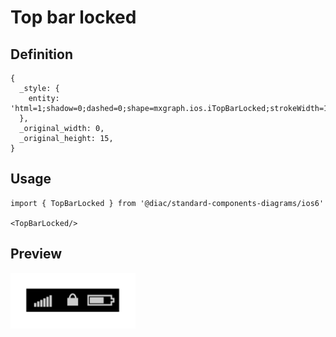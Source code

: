 # Top bar locked

## Definition

```
{
  _style: { 
    entity: 'html=1;shadow=0;dashed=0;shape=mxgraph.ios.iTopBarLocked;strokeWidth=1;sketch=0;',
  },
  _original_width: 0,
  _original_height: 15,
}
```

## Usage

```
import { TopBarLocked } from '@diac/standard-components-diagrams/ios6'

<TopBarLocked/>
```

## Preview

<img src="./top-bar-locked.png" width="200"/>
